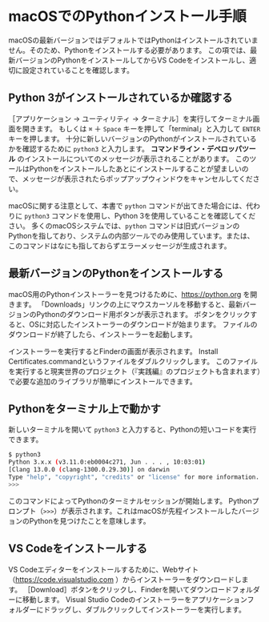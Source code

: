 # macOSでのPythonインストール手順

macOSの最新バージョンではデフォルトではPythonはインストールされていません。そのため、Pythonをインストールする必要があります。
この項では、最新バージョンのPythonをインストールしてからVS Codeをインストールし、適切に設定されていることを確認します。

## Python 3がインストールされているか確認する

［アプリケーション → ユーティリティ → ターミナル］を実行してターミナル画面を開きます。
もしくは `⌘` ＋ `Space` キーを押して「terminal」と入力して `ENTER` キーを押します。
十分に新しいバージョンのPythonがインストールされているかを確認するために ``python3`` と入力します。
**コマンドライン・デペロッパツール** のインストールについてのメッセージが表示されることがあります。
このツールはPythonをインストールしたあとにインストールすることが望ましいので、メッセージが表示されたらポップアップウィンドウをキャンセルしてください。

macOSに関する注意として、本書で `python` コマンドが出てきた場合には、代わりに `python3` コマンドを使用し、Python 3を使用していることを確認してください。
多くのmacOSシステムでは、`python` コマンドは旧式バージョンのPythonを指しており、システムの内部ツールでのみ使用しています。または、このコマンドはなにも指しておらずエラーメッセージが生成されます。

## 最新バージョンのPythonをインストールする

macOS用のPythonインストーラーを見つけるために、https://python.org を開きます。
「Downloads」リンクの上にマウスカーソルを移動すると、最新バージョンのPythonのダウンロード用ボタンが表示されます。
ボタンをクリックすると、OSに対応したインストーラーのダウンロードが始まります。
ファイルのダウンロードが終了したら、インストーラーを起動します。

インストーラーを実行するとFinderの画面が表示されます。
Install Certificates.commandというファイルをダブルクリックします。
このファイルを実行すると現実世界のプロジェクト（『実践編』のプロジェクトも含まれます）で必要な追加のライブラリが簡単にインストールできます。

## Pythonをターミナル上で動かす

新しいターミナルを開いて `python3` と入力すると、Pythonの短いコードを実行できます。

```bash
$ python3
Python 3.x.x (v3.11.0:eb0004c271, Jun . . . , 10:03:01)
[Clang 13.0.0 (clang-1300.0.29.30)] on darwin
Type "help", "copyright", "credits" or "license" for more information.
>>>
```

このコマンドによってPythonのターミナルセッションが開始します。
Pythonプロンプト（`>>>`）が表示されます。これはmacOSが先程インストールしたバージョンのPythonを見つけたことを意味します。

## VS Codeをインストールする

VS Codeエディターをインストールするために、Webサイト（https://code.visualstudio.com ）からインストーラーをダウンロードします。
［Download］ボタンをクリックし、Finderを開いてダウンロードフォルダーに移動します。
Visual Studio Codeのインストーラーをアプリケーションフォルダーにドラッグし、ダブルクリックしてインストーラーを実行します。

